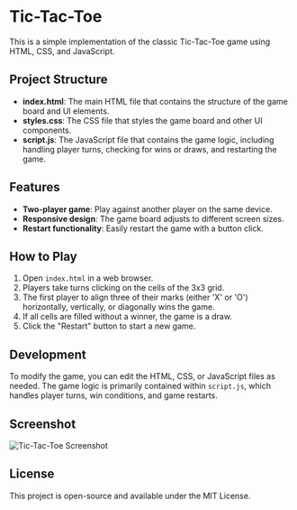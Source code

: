# Tic-Tac-Toe

This is a simple implementation of the classic Tic-Tac-Toe game using HTML, CSS, and JavaScript.

## Project Structure

- **index.html**: The main HTML file that contains the structure of the game board and UI elements.
- **styles.css**: The CSS file that styles the game board and other UI components.
- **script.js**: The JavaScript file that contains the game logic, including handling player turns, checking for wins or draws, and restarting the game.

## Features

- **Two-player game**: Play against another player on the same device.
- **Responsive design**: The game board adjusts to different screen sizes.
- **Restart functionality**: Easily restart the game with a button click.

## How to Play

1. Open `index.html` in a web browser.
2. Players take turns clicking on the cells of the 3x3 grid.
3. The first player to align three of their marks (either 'X' or 'O') horizontally, vertically, or diagonally wins the game.
4. If all cells are filled without a winner, the game is a draw.
5. Click the "Restart" button to start a new game.

## Development

To modify the game, you can edit the HTML, CSS, or JavaScript files as needed. The game logic is primarily contained within `script.js`, which handles player turns, win conditions, and game restarts.

## Screenshot

![Tic-Tac-Toe Screenshot](path/to/screenshot.png)

## License

This project is open-source and available under the MIT License.